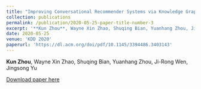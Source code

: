 ```yaml
---
title: "Improving Conversational Recommender Systems via Knowledge Graph based Semantic Fusion"
collection: publications
permalink: /publication/2020-05-25-paper-title-number-3
excerpt: '**Kun Zhou**, Wayne Xin Zhao, Shuqing Bian, Yuanhang Zhou, Ji-Rong Wen, Jingsong Yu'
date: 2020-05-25
venue: 'KDD 2020'
paperurl: 'https://dl.acm.org/doi/pdf/10.1145/3394486.3403143'
---
```

**Kun Zhou**, Wayne Xin Zhao, Shuqing Bian, Yuanhang Zhou, Ji-Rong Wen, Jingsong Yu

[Download paper here](https://dl.acm.org/doi/pdf/10.1145/3394486.3403143)
